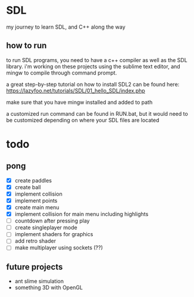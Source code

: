 # SDL
my journey to learn SDL, and C++ along the way

## how to run
to run SDL programs, you need to have a c++ compiler as well as the SDL library.
i'm working on these projects using the sublime text editor, and mingw to compile through command prompt.

a great step-by-step tutorial on how to install SDL2 can be found here:
https://lazyfoo.net/tutorials/SDL/01_hello_SDL/index.php

make sure that you have mingw installed and added to path

a customized run command can be found in RUN.bat, but it would need to be customized depending on where your SDL files are located

# todo

## pong
- [x] create paddles
- [x] create ball
- [x] implement collision
- [x] implement points
- [x] create main menu
- [x] implement collision for main menu including highlights
- [ ] countdown after pressing play
- [ ] create singleplayer mode
- [ ] implement shaders for graphics
- [ ] add retro shader
- [ ] make multiplayer using sockets (??)

## future projects
- ant slime simulation
- something 3D with OpenGL

